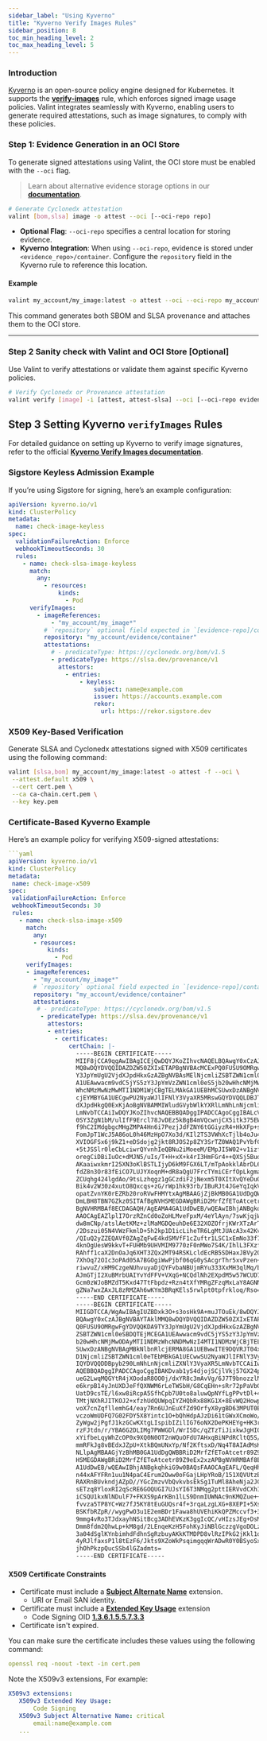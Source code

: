 ```yaml
---
sidebar_label: "Using Kyverno"
title: "Kyverno Verify Images Rules"
sidebar_position: 8
toc_min_heading_level: 2
toc_max_heading_level: 5
---
```


### **Introduction**

[Kyverno](https://github.com/kyverno/kyverno) is an open-source policy engine designed for Kubernetes. It supports the **[verify-images](https://kyverno.io/docs/writing-policies/verify-images/)** rule, which enforces signed image usage policies. Valint integrates seamlessly with Kyverno, enabling users to generate required attestations, such as image signatures, to comply with these policies. 

### Step 1: Evidence Generation in an OCI Store

To generate signed attestations using Valint, the OCI store must be enabled with the `--oci` flag.

> Learn about alternative evidence storage options in our **[documentation](https://scribe-security.netlify.app/docs/integrating-scribe/other-evidence-stores)**.


```bash
# Generate Cyclonedx attestation
valint [bom,slsa] image -o attest --oci [--oci-repo repo]
```

- **Optional Flag**: `--oci-repo` specifies a central location for storing evidence.  
- **Kyverno Integration**: When using `--oci-repo`, evidence is stored under `<evidence_repo>/container`. Configure the `repository` field in the Kyverno rule to reference this location.

#### **Example**

```bash
valint my_account/my_image:latest -o attest --oci --oci-repo my_account/evidence --provenance
```

This command generates both SBOM and SLSA provenance and attaches them to the OCI store.

---

### Step 2 **Sanity check with Valint and OCI Store** [Optional]

Use Valint to verify attestations or validate them against specific Kyverno policies.

```bash
# Verify Cyclonedx or Provenance attestation
valint verify [image] -i [attest, attest-slsa] --oci [--oci-repo evidence_repo]
```

## Step 3 **Setting Kyverno `verifyImages` Rules**

For detailed guidance on setting up Kyverno to verify image signatures, refer to the official **[Kyverno Verify Images documentation](https://kyverno.io/docs/writing-policies/verify-images/sigstore/#verifying-image-signatures)**.

### **Sigstore Keyless Admission Example**

If you’re using Sigstore for signing, here’s an example configuration:

```yaml
apiVersion: kyverno.io/v1
kind: ClusterPolicy
metadata:
  name: check-image-keyless
spec:
  validationFailureAction: Enforce
  webhookTimeoutSeconds: 30
  rules:
    - name: check-slsa-image-keyless
      match:
        any:
          - resources:
              kinds:
                - Pod
      verifyImages:
        - imageReferences:
            - "my_account/my_image*"
          # `repository` optional field expected in `[evidence-repo]/container` format
          repository: "my_account/evidence/container"
          attestations:
            # - predicateType: https://cyclonedx.org/bom/v1.5
            - predicateType: https://slsa.dev/provenance/v1
              attestors:
                - entries:
                    - keyless:
                        subject: name@example.com
                        issuer: https://accounts.example.com
                        rekor:
                          url: https://rekor.sigstore.dev
```

### **X509 Key-Based Verification**

Generate SLSA and Cyclonedx attestations signed with X509 certificates using the following command:

```bash
valint [slsa,bom] my_account/my_image:latest -o attest -f --oci \
 --attest.default x509 \
 --cert cert.pem \
 --ca ca-chain.cert.pem \
 --key key.pem
```

### **Certificate-Based Kyverno Example**

Here’s an example policy for verifying X509-signed attestations:

```yaml
```yaml
apiVersion: kyverno.io/v1
kind: ClusterPolicy
metadata:
 name: check-image-x509
spec:
 validationFailureAction: Enforce
 webhookTimeoutSeconds: 30
 rules:
   - name: check-slsa-image-x509
     match:
       any:
       - resources:
           kinds:
             - Pod
     verifyImages:
     - imageReferences:
       - "my_account/my_image*"
       # `repository` optional field expected in `[evidence-repo]/container` format
       repository: "my_account/evidence/container"
       attestations:
        # - predicateType: https://cyclonedx.org/bom/v1.5
         - predicateType: https://slsa.dev/provenance/v1
           attestors:
           - entries:
             - certificates:
                 certChain: |-
                   -----BEGIN CERTIFICATE-----
                   MIIF8jCCA9qgAwIBAgICEjQwDQYJKoZIhvcNAQELBQAwgY0xCzAJBgNVBAYTAklM
                   MQ8wDQYDVQQIDAZDZW50ZXIxETAPBgNVBAcMCExPQ0FUSU9OMRgwFgYDVQQKDA9T
                   Y3JpYmUgU2VjdXJpdHkxGzAZBgNVBAsMElNjcmliZSBTZWN1cml0eSBDQTEjMCEG
                   A1UEAwwacm9vdC5jYS5zY3JpYmVzZWN1cml0eS5jb20wHhcNMjMwODAyMTI1NDM1
                   WhcNMzMwNzMwMTI1NDM1WjCBgTELMAkGA1UEBhMCSUwxDzANBgNVBAgMBkNlbnRl
                   cjEYMBYGA1UECgwPU2NyaWJlIFNlY3VyaXR5MRswGQYDVQQLDBJTY3JpYmUgU2Vj
                   dXJpdHkgQ0ExKjAoBgNVBAMMIWludGVybWlkYXRlLmNhLnNjcmliZXNlY3VyaXR5
                   LmNvbTCCAiIwDQYJKoZIhvcNAQEBBQADggIPADCCAgoCggIBALcV47Jjsy5Cf9Nt
                   0SY3ZgN1bM/ulIfF9Ercl78JvDEz5kBgB4mVQcwnjCX5itk375EWYMFiTbyzFBSH
                   f9hC2IMdgbgcMHgZMPA4Hn6i7PezjJdFZNY6tGGiyzR4+HkXFp+sW+OqX6ks4l++
                   FomJpT1WcJ5A86oL0h46MzHpO7Xo3d/KIl2TS3VWhXcTjlb4oJu4RTrHj4Yl80i8
                   XVIOGFSx6j9kZ1+eDSdojg2jkt8RJOS2p8ZY3SrTZ0WAQ1PvYbfC1WrIhbPtbysD
                   +5tJSSlr0leCbLciwrQYvnhIeQBNu2iMoeeM/EMpJI5W02+v1izfC1zPt/V4vxxS
                   oregCiDBiIuOc+dMJN5/uIs/T+H+xX+k4rI3HmFGr4++QXSj5BudIIuEhqUF26D9
                   AKaaiwxkmrI25XN3oKlBSTLIjyD6kM9FGX6LT/mTpAokklAbrDL6F91HOGJ9rS/i
                   fdZ8n3Or83fEiCO7LUJYXoqnM+dR8aQgU7FrcTYmiCErfOpLkgmaBIR+Dc+awp7g
                   ZCUqhg424lgdAo/9tsLzhqgz1gGCzdiF2jNexm5T0XItXvQYeDu03Lbe0hRoF0v3
                   Bik4v2W30z4xutO8Qxcqs+zG/rWp1hk93rb/IBuRJt4JGeYqIqkVYjp84ut5cfd3
                   opatZvnYK0rEZRb20roRVwFHMYtxAgMBAAGjZjBkMB0GA1UdDgQWBBQeag8z+78+
                   DmLBH8TBN7GZkz0SITAfBgNVHSMEGDAWgBRiD2MrfZfEToAtcetr89Z9eEx2xzAS
                   BgNVHRMBAf8ECDAGAQH/AgEAMA4GA1UdDwEB/wQEAwIBhjANBgkqhkiG9w0BAQsF
                   AAOCAgEAZlplI7OrzRZnCd0oZoHLMveFpxM/4eYlAyn/7swKjqjW4W/aV7C221WO
                   dw8mCNp/atslAetKMz+zlMaMGDQeuhDe6E32XOZOfrjKWrXTzArTz/BTcYF6G3+0
                   /2Dszui05N4VWzFkmlD+5h2kp1D1icLiheTR6LgMtJUAcA3x42KvhBc2tFbDgY6W
                   /QIuQ2yZZEQAVf0ZAgZqFwE4kdSMVfF1cZuftr1LSC1xEmNo33f7MAPP6yNwkGfB
                   4knOgUesW9kkvT+FUHMb9UHVMIM9770zF0nMWo7S4K/IhlL3FXzfg3L1KCvDQOHp
                   RAhff1caX2DnOaJq6XHT3ZQx2MT94RSKLcldEcRB5SDHaxJBVy20/8XVJAWiaLn0
                   7XhOq72OIc3oPAd05A7BGOgiWwPjbf06qG0ySAcgrThr5xvPzen+6w9SamsjTf2N
                   riwvuZ/xHM9CzgeNUhvuyaDjQYFvbaNBUjmRYu333XxMH3qlMq/bIKVVxXHTi7sm
                   AJmGTjI2XuBMrbUAIYvYdFFV+VXqG+NCQdlNh2EXpdM5w57WCUD7XzaIJgXuXob8
                   Gcm0zWJoBMZdT5Kxd47TtFbpdz+Rzn4tXfYMRgZFzqMxLaY8AGNNrl/e+R9MeujT
                   gZNa7wxZAxJL8zRMZAh6wKYm3BRqKEls5rwlpt0tpfrkloq/Rso=
                   -----END CERTIFICATE-----
                   -----BEGIN CERTIFICATE-----
                   MIIGDTCCA/WgAwIBAgIUZBDxk3O+s3osHk9A+muJTOuEk/8wDQYJKoZIhvcNAQEL
                   BQAwgY0xCzAJBgNVBAYTAklMMQ8wDQYDVQQIDAZDZW50ZXIxETAPBgNVBAcMCExP
                   Q0FUSU9OMRgwFgYDVQQKDA9TY3JpYmUgU2VjdXJpdHkxGzAZBgNVBAsMElNjcmli
                   ZSBTZWN1cml0eSBDQTEjMCEGA1UEAwwacm9vdC5jYS5zY3JpYmVzZWN1cml0eS5j
                   b20wHhcNMjMwODAyMTI1NDMzWhcNNDMwNzI4MTI1NDMzWjCBjTELMAkGA1UEBhMC
                   SUwxDzANBgNVBAgMBkNlbnRlcjERMA8GA1UEBwwITE9DQVRJT04xGDAWBgNVBAoM
                   D1NjcmliZSBTZWN1cml0eTEbMBkGA1UECwwSU2NyaWJlIFNlY3VyaXR5IENBMSMw
                   IQYDVQQDDBpyb290LmNhLnNjcmliZXNlY3VyaXR5LmNvbTCCAiIwDQYJKoZIhvcN
                   AQEBBQADggIPADCCAgoCggIBAKDvab1yS4djojSCjlVkj57GX24p3Uf8uGAggByI
                   ueG2LwqMQGYtR4jXOodaR8OO0j/dxYR8c3mAvVg/6J7T9bnozzlNg6mLBWhHeLBP
                   e6krpB14yJnUXDJeFfQXNWM6rLeTWSbH/G8CqEHn+sRr72pPaVbGG0s4M2jpJGJd
                   UatD9csTE/l6xw8iRcpA5SfhCpb7U0to8aluwQpNYfLgPPvtDl+4YzgbHweWuNcr
                   TMtjNXhRJITKOJ2+xfzhUdQUWpqIYZHQbRx88KG1X+8EvWQ2HowpdCiqmda7kqFu
                   voX7cnZqfllemhG4/eay7Rn6UJnEuXfZd9OrfyX8ygBD63MPUT0EDS0qNDjL+ET7
                   vczoWmUDFQ7G02FDY5X8Yintc1O+bQhHdpAJzDi61tGWxXCmoWo/1zXfT8FfNQDR
                   ZyWgw2jPgfJ1kzGCwKXtgLIspibIZilIG76oNX2DePKHEYg+HK3rAFY4mdL/bSdy
                   rzFJtdn/r/YBA6G2DLIMg7PWWGDl/WrISDc/qZTzTiJixkwJgHI06nRyUacZmtn7
                   xYifbeLqyWhZcOP0x9XQ0N0OT2nWQuOFdU7AHxqBiNPdRCltQ5S/i6a3NiVdACmi
                   mmRFkJg8vBEdxJZpU+XtkBQmUNxYp/Nf2KftsxD/Nq4T8AIAdMsKb2uFiEFRPRUp
                   NLlpAgMBAAGjYzBhMB0GA1UdDgQWBBRiD2MrfZfEToAtcetr89Z9eEx2xzAfBgNV
                   HSMEGDAWgBRiD2MrfZfEToAtcetr89Z9eEx2xzAPBgNVHRMBAf8EBTADAQH/MA4G
                   A1UdDwEB/wQEAwIBhjANBgkqhkiG9w0BAQsFAAOCAgEAFL/QeqHhuu35NRz9GbVL
                   n44xAFYFRn1uu1N4paC4Erum2Oww0oFGajLHpYRoB/151XQVUtzBV3YsIs9PLWCC
                   RAXRnBUvkndjAZpD//YGcZmzvVbQvkvbsEkSg1TuMl8AheNja2JCEZ/hZHkY5h5z
                   sETzq8YloxRI2qScRE6GOQUGI7UJsYI6T3NMqg2pttIERVvdCXh1VscqOaFlENax
                   iCSQU1kxNlNDulF7+FKXS9pArKBn1lLS9DnmIUWNAc9nKMQZue++1jHcUA+w00wb
                   fvvza5TP8YC+Wz7fJ5KY8tEuGUQsr4f+3rqaLzgLXG+8XEPI+5XsddrsXssqdy5S
                   BSKfbRZpR//wygPwO3u1E2emBDr1Fawa8hUVEhiKkQPZMccvf3+3S9hStSyBXYso
                   9mmg4vRo3TJdxayhNSitBcg3ADhEVKzK3ggIcQC/vHIzsJEg+DsM3pMldbPkXoij
                   Dmm8fdm2QhwLp+kM8gd/2LEnqeKzH5FohKyJiNBlGczzgVgoDOLz3pc+rjf5TNlw
                   3a04dSglKYnbimhdFdhnSgRzbuyAKkKTMDPD8vlRzIPkG2jKkl1oohDqj9EXNnV5
                   4yRJlfaxsP1l8tEzF6/Jkts9XZoWkPsqimgqqWrADwR0Y0BSyoSx+bXCCnrhP4RB
                   jhOhPkzpQucSSb4lGZadmts=
                   -----END CERTIFICATE-----
```

#### X509 Certificate Constraints​

* Certificate must include a **[Subject Alternate Name](https://datatracker.ietf.org/doc/html/rfc5280#section-4.2.1.6)** extension.
    * URI or Email SAN identity.
* Certificate must include a **[Extended Key Usage](https://datatracker.ietf.org/doc/html/rfc9336)** extension
    * Code Signing OID **[1.3.6.1.5.5.7.3.3](https://oidref.com/1.3.6.1.5.5.7.3.3)**
* Certificate isn't expired.

You can make sure the certificate includes these values using the following command:
```yaml
openssl req -noout -text -in cert.pem
```

Note the X509v3 extensions, For example:
```yaml
X509v3 extensions:
   X509v3 Extended Key Usage:
       Code Signing
   X509v3 Subject Alternative Name: critical
       email:name@example.com
   ...
```


